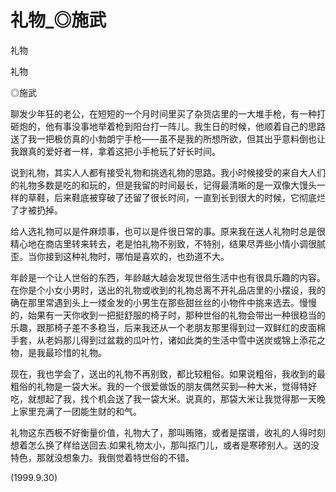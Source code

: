 # 礼物_◎施武

礼物

礼物

◎施武

聊发少年狂的老公，在短短的一个月时间里买了杂货店里的一大堆手枪，有一种打砸炮的，他有事没事地举着枪到阳台打一阵儿。我生日的时候，他顺着自己的思路送了我一把极仿真的小勃朗宁手枪——虽不是我的所想所欲，但其出乎意料倒也让我跟真的爱好者一样，拿着这把小手枪玩了好长时间。

说到礼物，其实人人都有接受礼物和挑选礼物的思路。我小时候接受的来自大人们的礼物多数是吃的和玩的，但是我留的时间最长，记得最清晰的是一双像大馒头一样的草鞋，后来鞋底被穿破了还留了很长时间，一直到长到很大的时候，它彻底烂了才被扔掉。

给人选礼物可以是件麻烦事，也可以是件很日常的事。原来我在送人礼物时总是很精心地在商店里转来转去，老是怕礼物不别致，不特别，结果尽弄些小情小调很腻歪。当你接到这种礼物时，哪怕是喜欢的，也劲道不大。

年龄是一个让人世俗的东西，年龄越大越会发现世俗生活中也有很具乐趣的内容。在你是个小女小男时，送出的礼物或收到的礼物总离不开礼品店里的小摆设，我的确在那里常遇到头上一缕金发的小男生在那些甜丝丝的小物件中挑来选去。慢慢的，始果有一天你收到一把挺舒服的椅子时，那种世俗的礼物会带出一种很稳当的乐趣，跟那椅子差不多稳当，后来我还从一个老朋友那里得到过一双鲜红的皮面棉手套，从老妈那儿得到过盆栽的瓜叶竹，诸如此类的生活中雪中送炭或锦上添花之物，是我最珍惜的礼物。

现在，我也学会了，送出的礼物不再别致，都比较粗俗。如果说粗俗，我收到的最粗俗的礼物是一袋大米。我的一个很爱做饭的朋友偶然买到—种大米，觉得特好吃，就想起了我，找个机会送了我一袋大米。说真的，那袋大米让我觉得那一天晚上家里充满了一团能生财的和气。

礼物这东西极不好衡量价值，礼物大了，那叫贿赂，或者是摆谱，收礼的人得时刻想着怎么换了样给送回去.如果礼物太小，那叫抠门儿，或者是寒碜别人。送的没特色，那就没想象力。我倒觉着特世俗的不错。

(1999.9.30)